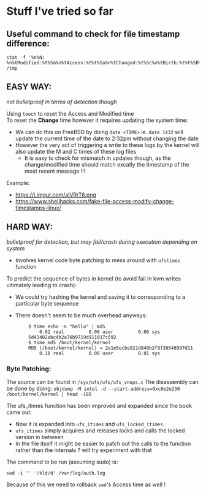 # Stuff I've tried so far

## Useful command to check for file timestamp difference:
```
stat -f '%n%N: %n%tModified:%t%Sm%n%tAccess:%t%t%Sa%n%tChanged:%t%Sc%n%tBirth:%t%t%SB%n' /tmp
```

## EASY WAY:
_not bulletproof in terms of detection though_  


Using `touch` to reset the Access and Modified time  
To reset the **Change** time however it requires updating the system time:
- We can do this on FreeBSD by doing `date <TIME>` ie. `date 1432` will update the current time of the date to 2:32pm without changing the date
- However the very act of triggering a write to these logs by the kernel will also update the M and C times of these log files
    - It is easy to check for mismatch in updates though, as the change/modified time should match excatly the timestamp of the most recent message !!!  

Example: 
- https://i.imgur.com/alVRrT6.png
- https://www.shellhacks.com/fake-file-access-modify-change-timestamps-linux/ 



## HARD WAY:
_bulletproof for detection, but may fail/crash during execution depending on system_  

- Involves kernel code byte patching to mess around with `ufstimes` function

To predict the sequence of bytes in kernel (to avoid fail in kvm writes ultimately leading to crash):  
- We could try hashing the kernel and saving it to corresponding to a particular byte sequence

- There doesn't seem to be much overhead anyways:  
```
        $ time echo -n "hello" | md5
            0.02 real         0.00 user         0.00 sys
        5d41402abc4b2a76b9719d911017c592
        $ time md5 /boot/kernel/kernel
        MD5 (/boot/kernel/kernel) = 2e1e5ecbe821d840b2f9f38548997d11
            0.10 real         0.08 user         0.01 sys
``` 

### Byte Patching:

The source can be found in `/sys/ufs/ufs/ufs_vnops.c`
The disassembly can be done by doing: `objdump -M intel -d --start-address=0xc0e2e230 /boot/kernel/kernel | head -185`

The ufs_itimes function has been improved and expanded since the book came out:
- Now it is expanded into `ufs_itimes` and `ufs_locked_itimes`.
- `ufs_itimes` simply acquires and releases locks and calls the locked version in between
- In the file itself it might be easier to patch out the calls to the function rather than the internals ? will try experiment with that 


The command to be run (assuming sudo) is:
```
sed -i '' '/kld/d' /var/log/auth.log
```

Because of this we need to rollback `sed`'s Access time as well ! 
